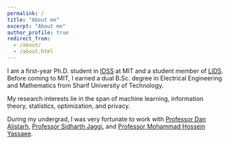 ```yaml
---
permalink: /
title: "About me"
excerpt: "About me"
author_profile: true
redirect_from:
  - /about/
  - /about.html
---
```


I am a first-year Ph.D. student in [IDSS](https://idss.mit.edu/) at MIT and a student member of [LIDS](https://lids.mit.edu/). Before coming to MIT, I earned a dual B.Sc. degree in Electrical Engineering and Mathematics from Sharif University of Technology.

My research interests lie in the span of machine learning, information theory, statistics, optimization, and privacy.

During my undergrad, I was very fortunate to work with [Professor Dan Alistarh](https://people.csail.mit.edu/alistarh/), [Professor Sidharth Jaggi](https://research-information.bris.ac.uk/en/persons/sidharth-sid-jaggi), and [Professor Mohammad Hossein Yassaee](https://scholar.google.com/citations?user=Y6vuiBUAAAAJ&hl=en).



<!-- My main areas of interest include the following:
- Distributed Machine Learning
- Neural Networks' Training and Inference Acceleration
- Privacy
- High Dimensional Statistics

I have worked on:
- Neural Networks' Training and Inference Acceleration
- Communication Channels in the Presence of Myopic Adversaries.
- Privacy and Communication Challenges in Federated Learning. -->

<!-- News
======
- June 2022: Talk at ISIT 2022 “New Results on AVCs with Omniscient and Myopic Adversaries”
- April 2022: Paper “New Results on AVCs with Omniscient and Myopic Adversaries” Accepted at the 2022 IEEE International Symposium on Information Theory (ISIT 2022).
- Feburary 2022: Joined [Distributed Algorithms and Systems Laboratory at IST Austria](https://ist.ac.at/en/research/alistarh-group/) as a Scientific Intern.
- July 2021: Joined [CAN-DO-IT Research Group](https://research-information.bris.ac.uk/en/persons/sidharth-sid-jaggi) as a Remote Intern. -->
